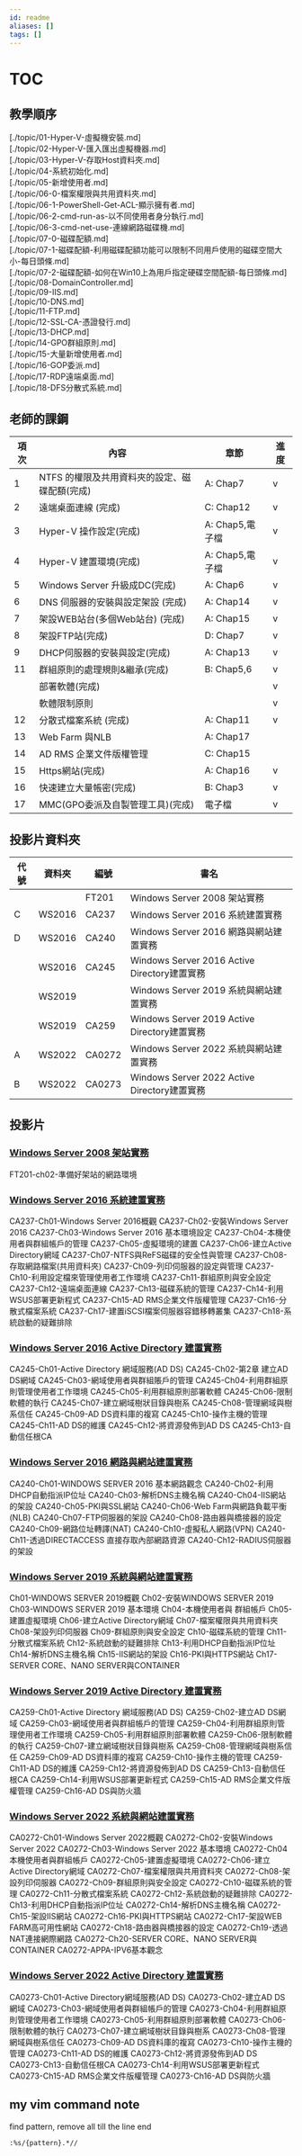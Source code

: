 ```yaml
---
id: readme
aliases: []
tags: []
---
```


# TOC

## 教學順序

[./topic/01-Hyper-V-虛擬機安裝.md]  
[./topic/02-Hyper-V-匯入匯出虛擬機器.md]  
[./topic/03-Hyper-V-存取Host資料夾.md]  
[./topic/04-系統初始化.md]  
[./topic/05-新增使用者.md]  
[./topic/06-0-檔案權限與共用資料夾.md]  
[./topic/06-1-PowerShell-Get-ACL-顯示擁有者.md]  
[./topic/06-2-cmd-run-as-以不同使用者身分執行.md]  
[./topic/06-3-cmd-net-use-連線網路磁碟機.md]  
[./topic/07-0-磁碟配額.md]  
[./topic/07-1-磁碟配額-利用磁碟配額功能可以限制不同用戶使用的磁碟空間大小-每日頭條.md]  
[./topic/07-2-磁碟配額-如何在Win10上為用戶指定硬碟空間配額-每日頭條.md]  
[./topic/08-DomainController.md]  
[./topic/09-IIS.md]  
[./topic/10-DNS.md]  
[./topic/11-FTP.md]  
[./topic/12-SSL-CA-憑證發行.md]  
[./topic/13-DHCP.md]  
[./topic/14-GPO群組原則.md]  
[./topic/15-大量新增使用者.md]  
[./topic/16-GOP委派.md]  
[./topic/17-RDP遠端桌面.md]  
[./topic/18-DFS分散式系統.md]

## 老師的課鋼

| 項次 | 內容                                          | 章節            | 進度 |
| ---- | --------------------------------------------- | --------------- | ---- |
| 1    | NTFS 的權限及共用資料夾的設定、磁碟配額(完成) | A: Chap7        | v    |
| 2    | 遠端桌面連線 (完成)                           | C: Chap12       | v    |
| 3    | Hyper-V 操作設定(完成)                        | A: Chap5,電子檔 | v    |
| 4    | Hyper-V 建置環境(完成)                        | A: Chap5,電子檔 | v    |
| 5    | Windows Server 升級成DC(完成)                 | A: Chap6        | v    |
| 6    | DNS 伺服器的安裝與設定架設 (完成)             | A: Chap14       | v    |
| 7    | 架設WEB站台(多個Web站台) (完成)               | A: Chap15       | v    |
| 8    | 架設FTP站(完成)                               | D: Chap7        | v    |
| 9    | DHCP伺服器的安裝與設定(完成)                  | A: Chap13       | v    |
| 11   | 群組原則的處理規則&繼承(完成)                 | B: Chap5,6      | v    |
|      | 部署軟體(完成)                                |                 | v    |
|      | 軟體限制原則                                  |                 | v    |
| 12   | 分散式檔案系統 (完成)                         | A: Chap11       | v    |
| 13   | Web Farm 與NLB                                | A: Chap17       |      |
| 14   | AD RMS 企業文件版權管理                       | C: Chap15       |      |
| 15   | Https網站(完成)                               | A: Chap16       | v    |
| 16   | 快速建立大量帳密(完成)                        | B: Chap3        | v    |
| 17   | MMC(GPO委派及自製管理工具)(完成)              | 電子檔          | v    |

## 投影片資料夾

| 代號 | 資料夾 | 編號   | 書名                                         |
| ---- | ------ | ------ | -------------------------------------------- |
|      |        | FT201  | Windows Server 2008 架站實務                 |
| C    | WS2016 | CA237  | Windows Server 2016 系統建置實務             |
| D    | WS2016 | CA240  | Windows Server 2016 網路與網站建置實務       |
|      | WS2016 | CA245  | Windows Server 2016 Active Directory建置實務 |
|      | WS2019 |        | Windows Server 2019 系統與網站建置實務       |
|      | WS2019 | CA259  | Windows Server 2019 Active Directory建置實務 |
| A    | WS2022 | CA0272 | Windows Server 2022 系統與網站建置實務       |
| B    | WS2022 | CA0273 | Windows Server 2022 Active Directory建置實務 |

## 投影片

### [Windows Server 2008 架站實務](https://drive.google.com/drive/folders/1E84BVpKEUtUtv428NlJlHlNy7LNgqtVQ?usp=drive_link)

FT201-ch02-準備好架站的網路環境

### [Windows Server 2016 系統建置實務](https://drive.google.com/drive/folders/1Lli0dRV1aF6OVBuXfv1swhq0otiqrAEC?usp=drive_link)

CA237-Ch01-Windows Server 2016概觀
CA237-Ch02-安裝Windows Server 2016
CA237-Ch03-Windows Server 2016 基本環境設定
CA237-Ch04-本機使用者與群組帳戶的管理
CA237-Ch05-虛擬環境的建置
CA237-Ch06-建立Active Directory網域
CA237-Ch07-NTFS與ReFS磁碟的安全性與管理
CA237-Ch08-存取網路檔案(共用資料夾)
CA237-Ch09-列印伺服器的設定與管理
CA237-Ch10-利用設定檔來管理使用者工作環境
CA237-Ch11-群組原則與安全設定
CA237-Ch12-遠端桌面連線
CA237-Ch13-磁碟系統的管理
CA237-Ch14-利用WSUS部署更新程式
CA237-Ch15-AD RMS企業文件版權管理
CA237-Ch16-分散式檔案系統
CA237-Ch17-建置iSCSI檔案伺服器容錯移轉叢集
CA237-Ch18-系統啟動的疑難排除

### [Windows Server 2016 Active Directory 建置實務](https://drive.google.com/drive/folders/1q2rkNORQ_I8UxN1qZKiQ34aOVmoPMyVl?usp=drive_link)

CA245-Ch01-Active Directory 網域服務(AD DS)
CA245-Ch02-第2章 建立AD DS網域
CA245-Ch03-網域使用者與群組賬戶的管理
CA245-Ch04-利用群組原則管理使用者工作環境
CA245-Ch05-利用群組原則部署軟體
CA245-Ch06-限制軟體的執行
CA245-Ch07-建立網域樹狀目錄與樹系
CA245-Ch08-管理網域與樹系信任
CA245-Ch09-AD DS資料庫的複寫
CA245-Ch10-操作主機的管理
CA245-Ch11-AD DS的維護
CA245-Ch12-將資源發佈到AD DS
CA245-Ch13-自動信任根CA

### [Windows Server 2016 網路與網站建置實務](https://drive.google.com/drive/folders/1j3Mmj9ppzAD2G-FDVU2nxWuOoScOjxFG?usp=drive_link)

CA240-Ch01-WINDOWS SERVER 2016 基本網路觀念
CA240-Ch02-利用DHCP自動指派IP位址
CA240-Ch03-解析DNS主機名稱
CA240-Ch04-IIS網站的架設
CA240-Ch05-PKI與SSL網站
CA240-Ch06-Web Farm與網路負載平衡(NLB)
CA240-Ch07-FTP伺服器的架設
CA240-Ch08-路由器與橋接器的設定
CA240-Ch09-網路位址轉譯(NAT)
CA240-Ch10-虛擬私人網路(VPN)
CA240-Ch11-透過DIRECTACCESS 直接存取內部網路資源
CA240-Ch12-RADIUS伺服器的架設

### [Windows Server 2019 系統與網站建置實務](https://drive.google.com/drive/folders/17c2DkQQbxY7sfSjOfIhr-6Kgy6iiPAGl?usp=drive_link)

Ch01-WINDOWS SERVER 2019概觀
Ch02-安裝WINDOWS SERVER 2019
Ch03-WINDOWS SERVER 2019 基本環境
Ch04-本機使用者與 群組帳戶
Ch05-建置虛擬環境
Ch06-建立Active Directory網域
Ch07-檔案權限與共用資料夾
Ch08-架設列印伺服器
Ch09-群組原則與安全設定
Ch10-磁碟系統的管理
Ch11-分散式檔案系統
Ch12-系統啟動的疑難排除
Ch13-利用DHCP自動指派IP位址
Ch14-解析DNS主機名稱
Ch15-IIS網站的架設
Ch16-PKI與HTTPS網站
Ch17-SERVER CORE、NANO SERVER與CONTAINER

### [Windows Server 2019 Active Directory 建置實務](https://drive.google.com/drive/folders/1JARqyRm9GANZyWXVnL7q9bo_5-CwsMCy?usp=drive_link)

CA259-Ch01-Active Directory 網域服務(AD DS)
CA259-Ch02-建立AD DS網域
CA259-Ch03-網域使用者與群組帳戶的管理
CA259-Ch04-利用群組原則管理使用者工作環境
CA259-Ch05-利用群組原則部署軟體
CA259-Ch06-限制軟體的執行
CA259-Ch07-建立網域樹狀目錄與樹系
CA259-Ch08-管理網域與樹系信任
CA259-Ch09-AD DS資料庫的複寫
CA259-Ch10-操作主機的管理
CA259-Ch11-AD DS的維護
CA259-Ch12-將資源發佈到AD DS
CA259-Ch13-自動信任根CA
CA259-Ch14-利用WSUS部署更新程式
CA259-Ch15-AD RMS企業文件版權管理
CA259-Ch16-AD DS與防火牆

### [Windows Server 2022 系統與網站建置實務](https://drive.google.com/drive/folders/1J2aC4tZVfOCuDLx26Jvi0CjAJtGYNfeP?usp=drive_link)

CA0272-Ch01-Windows Server 2022概觀
CA0272-Ch02-安裝Windows Server 2022
CA0272-Ch03-Windows Server 2022 基本環境
CA0272-Ch04本機使用者與群組帳戶
CA0272-Ch05-建置虛擬環境
CA0272-Ch06-建立Active Directory網域
CA0272-Ch07-檔案權限與共用資料夾
CA0272-Ch08-架設列印伺服器
CA0272-Ch09-群組原則與安全設定
CA0272-Ch10-磁碟系統的管理
CA0272-Ch11-分散式檔案系統
CA0272-Ch12-系統啟動的疑難排除
CA0272-Ch13-利用DHCP自動指派IP位址
CA0272-Ch14-解析DNS主機名稱
CA0272-Ch15-架設IIS網站
CA0272-Ch16-PKI與HTTPS網站
CA0272-Ch17-架設WEB FARM高可用性網站
CA0272-Ch18-路由器與橋接器的設定
CA0272-Ch19-透過NAT連接網際網路
CA0272-Ch20-SERVER CORE、NANO SERVER與CONTAINER
CA0272-APPA-IPV6基本觀念

### [Windows Server 2022 Active Directory 建置實務](https://drive.google.com/drive/folders/1dlYvBkbdAwr6K2jZocYeFdguO_eVkPku?usp=drive_link)

CA0273-Ch01-Active Directory網域服務(AD DS)
CA0273-Ch02-建立AD DS網域
CA0273-Ch03-網域使用者與群組帳戶的管理
CA0273-Ch04-利用群組原則管理使用者工作環境
CA0273-Ch05-利用群組原則部署軟體
CA0273-Ch06-限制軟體的執行
CA0273-Ch07-建立網域樹狀目錄與樹系
CA0273-Ch08-管理網域與樹系信任
CA0273-Ch09-AD DS資料庫的複寫
CA0273-Ch10-操作主機的管理
CA0273-Ch11-AD DS的維護
CA0273-Ch12-將資源發佈到AD DS
CA0273-Ch13-自動信任根CA
CA0273-Ch14-利用WSUS部署更新程式
CA0273-Ch15-AD RMS企業文件版權管理
CA0273-Ch16-AD DS與防火牆

## my vim command note

find pattern, remove all till the line end

```sh
:%s/{pattern}.*//
```
